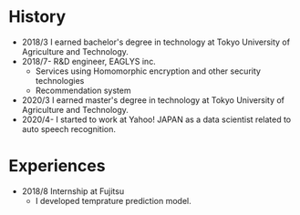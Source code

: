 # History
- 2018/3 I earned bachelor's degree in technology at Tokyo University of Agriculture and Technology.
- 2018/7- R&D engineer, EAGLYS inc.
  - Services using Homomorphic encryption and other security technologies
  - Recommendation system
- 2020/3 I earned master's degree in technology at Tokyo University of Agriculture and Technology.
- 2020/4- I started to work at Yahoo! JAPAN as a data scientist related to auto speech recognition.

# Experiences
- 2018/8 Internship at Fujitsu
  - I developed temprature prediction model.
